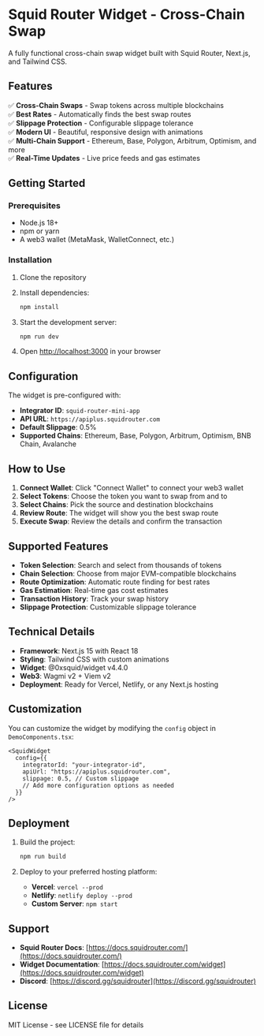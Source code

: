 # Squid Router Widget - Cross-Chain Swap

A fully functional cross-chain swap widget built with Squid Router, Next.js, and Tailwind CSS.

## Features

✅ **Cross-Chain Swaps** - Swap tokens across multiple blockchains  
✅ **Best Rates** - Automatically finds the best swap routes  
✅ **Slippage Protection** - Configurable slippage tolerance  
✅ **Modern UI** - Beautiful, responsive design with animations  
✅ **Multi-Chain Support** - Ethereum, Base, Polygon, Arbitrum, Optimism, and more  
✅ **Real-Time Updates** - Live price feeds and gas estimates  

## Getting Started

### Prerequisites

- Node.js 18+ 
- npm or yarn
- A web3 wallet (MetaMask, WalletConnect, etc.)

### Installation

1. Clone the repository
2. Install dependencies:
   ```bash
   npm install
   ```

3. Start the development server:
   ```bash
   npm run dev
   ```

4. Open [http://localhost:3000](http://localhost:3000) in your browser

## Configuration

The widget is pre-configured with:
- **Integrator ID**: `squid-router-mini-app`
- **API URL**: `https://apiplus.squidrouter.com`
- **Default Slippage**: 0.5%
- **Supported Chains**: Ethereum, Base, Polygon, Arbitrum, Optimism, BNB Chain, Avalanche

## How to Use

1. **Connect Wallet**: Click "Connect Wallet" to connect your web3 wallet
2. **Select Tokens**: Choose the token you want to swap from and to
3. **Select Chains**: Pick the source and destination blockchains
4. **Review Route**: The widget will show you the best swap route
5. **Execute Swap**: Review the details and confirm the transaction

## Supported Features

- **Token Selection**: Search and select from thousands of tokens
- **Chain Selection**: Choose from major EVM-compatible blockchains
- **Route Optimization**: Automatic route finding for best rates
- **Gas Estimation**: Real-time gas cost estimates
- **Transaction History**: Track your swap history
- **Slippage Protection**: Customizable slippage tolerance

## Technical Details

- **Framework**: Next.js 15 with React 18
- **Styling**: Tailwind CSS with custom animations
- **Widget**: @0xsquid/widget v4.4.0
- **Web3**: Wagmi v2 + Viem v2
- **Deployment**: Ready for Vercel, Netlify, or any Next.js hosting

## Customization

You can customize the widget by modifying the `config` object in `DemoComponents.tsx`:

```tsx
<SquidWidget
  config={{
    integratorId: "your-integrator-id",
    apiUrl: "https://apiplus.squidrouter.com",
    slippage: 0.5, // Custom slippage
    // Add more configuration options as needed
  }}
/>
```

## Deployment

1. Build the project:
   ```bash
   npm run build
   ```

2. Deploy to your preferred hosting platform:
   - **Vercel**: `vercel --prod`
   - **Netlify**: `netlify deploy --prod`
   - **Custom Server**: `npm start`

## Support

- **Squid Router Docs**: [https://docs.squidrouter.com/](https://docs.squidrouter.com/)
- **Widget Documentation**: [https://docs.squidrouter.com/widget](https://docs.squidrouter.com/widget)
- **Discord**: [https://discord.gg/squidrouter](https://discord.gg/squidrouter)

## License

MIT License - see LICENSE file for details
